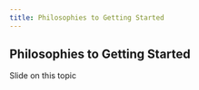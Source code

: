 ```yaml
---
title: Philosophies to Getting Started
---
```


## Philosophies to Getting Started

Slide on this topic